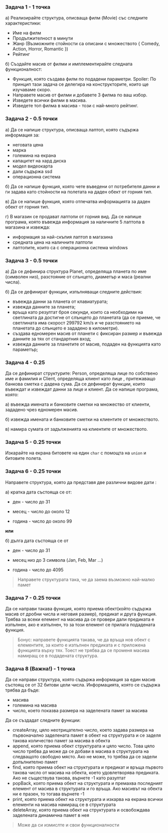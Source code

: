 ### Задача 1 - 1 точка

а) Реализирайте структура, описваща филм (Movie) със следните характеристики:

- Име на филм
- Продължителност в минути
- Жанр (Възможните стойности са описани с множеството { Comedy, Action, Horror, Romantic })
- Рейтинг

б) Създайте масив от филми и имплементирайте следната функционалност:

- Функция, която създава филм по подадени параметри.
  Spoiler: По принцип тази задача се делегира на конструкторите, които ще изучаваме скоро.
- Направете масив от филми и добавете 3 филма по ваш избор.
- Изведете всички филми в масива.
- Изведете топ филма в масива - този с най-много рейтинг.

### Задача 2 - 0.5 точки

а) Да се напише структура, описваща лаптоп, която съдържа информация за:

- неговата цена
- марка
- големина на екрана
- капацитет на хард диска
- модел видеокарта
- дали съдържа ssd
- операционна система

б) Да се напише функция, която чете въведени от потребителя данни и ги задава като стойности на полетата на даден обект от горния тип.

в) Да се напише функция, която отпечатва информацията за даден обект от горния тип.

г) В магазин се продават лаптопи от горния вид. Да се напише програма, която въвежда информация за наличните 5 лаптопа в магазина и извежда:

- информация за най-скъпия лаптоп в магазина
- средната цена на наличните лаптопи
- лаптопите, които са с операционна система windows

### Задача 3 - 0.5 точки

а) Да се дефинира структура Planet, определяща планета по име (символен низ), разстояние от слънцето, диаметър и маса (реални числа).

б) Да се дефинират функции, изпълняващи следните действия:

- въвежда данни за планета от клавиатурата;
- извежда данните за планета;
- връща като резултат броя секунди, които са необходими на светлината да достигне от слънцето до планетата (да се приеме,
  че светлината има скорост 299792 km/s и че разстоянието на планетата до слънцето е зададено в километри).
- създава едномерен масив от планети с фиксиран размер и въвежда данните за тях от стандартния вход;
- извежда данните за планетите от масив, подаден на функцията като параметър;

### Задача 4 - 0.25

Да се дефинират структурите: Person, определяща лице по собствено име и фамилия и Client, определяща клиент като лице ,
притежаващо банкова сметка с дадена сума.
Да се дефинират функции, които въвеждат и извеждат данни за лице и клиент.
Да се напише програма, която:

а) въвежда имената и банковите сметки на множество от клиенти, зададено чрез едномерен масив.

б) извежда имената и банковите сметки на клиентите от множеството.

в) намира сумата от задълженията на клиентите от множеството.


### Задача 5 - 0.25 точки

Изкарайте на екрана битовете на един `char` с помощта на `union` и битовите полета.


### Задача 6 - 0.25 точки

Направете структура, която да представя две различни видове дати :

а) кратка дата състояща се от:

* ден - число до 31
* месец - число до около 12

* година - число до около 99

**или**

б) дълга дата състояща се от

* ден - число до 31

* месец низ до 3 символа (Jan, Feb, Mar ...)
* година - число до 4095

> Направете структурата така, че да заема възможно най-малко памет

### Задача 7 - 0.25 точки

Да се направи такава функция, която приема обект(който съдържа масив от дробни числа и неговия размер), предикат и друга функция. Трябва за всеки елемент на масива да се провери дали предиката е изпълнен, ако е изпълнен, то за този елемент се прилага подадената функция.

> Бонус: направете функцията такава, че да връща нов обект с елементите, за които е изпълнен предиката и с приложена функцията върху тях. Тоест не трябва да се променя масива намиращ се в подадената структура.

### Задача 8 (Важна!) - 1 точка

Да се направи структура, която съдържа информация за един масив състоящ се от 32 битови цели числа. Информацията, която се съдържа трябва да бъде:

- масива
- големина на масива
- число, което показва размера на заделената памет за масива

Да се създадат следните функции:

- createArray, цяло неотрицателно число, което задава размера на първоначално заделената памет в обект на структурата и се заделя такова количество памет за масива в обекта
- append, която приема обект структурата и цяло число. Това цяло число трябва да може да се добави в масива в структурата на следващото свободно място. Ако не може, то трябва да се задели допълнително памет
- find, която приема обект на структурата и предикат и връща първото такова число от масива на обекта, което удовлетворява предиката. Ако не съществува такова, върнете -1 като разултат
- popBack, която приема обект на структурата и премахва последният елемент от масива в структурата и го връща. Ако масивът на обекта ни е празен, то тогава върнете -1
- print, която приема обект на структурата и изкарва на екрана всички елементи на масива намиращ се в структурата
- deleteArray, която приема обект на структурата и освобождава заделената динамична памет в нея

> Може да си измислте и свои функционалности
